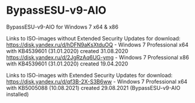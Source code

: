 # BypassESU-v9-AIO
BypassESU-v9-AIO for Windows 7 x64 &amp; x86

Links to ISO-images without Extended Security Updates for download:  
https://disk.yandex.ru/d/hDFN9aKsXtduOQ - Windows 7 Professional x64 with KB4539601 (31.01.2020) created 31.08.2020  
https://disk.yandex.ru/d/2JgRzAq6UG-ymg - Windows 7 Professional x86 with KB4539601 (31.01.2020) created 19.04.2020

Links to ISO-images with Extended Security Updates for download:  
https://disk.yandex.ru/d/qf3B-2X-S3B6ww - Windows 7 Professional x64 with KB5005088 (10.08.2021) created 29.08.2021 (BypassESU-v9-AIO installed)
